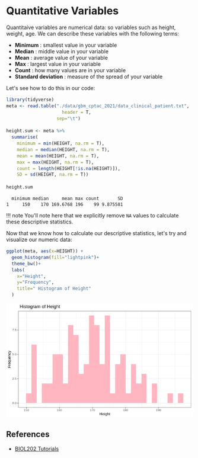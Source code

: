 # Quantitative Variables

Quantitaive variables are numerical data: so variables such as height, weight, age. We can describe these variables with the following terms:


- **Minimum** : smallest value in your variable
- **Median** : middle value in your variable
- **Mean** : average value of your variable
- **Max** : largest value in your variable
- **Count** : how many values are in your variable
- **Standard deviation** : measure of the spread of your variable

Let's see how to do this in our code:

```R
library(tidyverse)
meta <- read.table("./data/gbm_cptac_2021/data_clinical_patient.txt",
                     header = T,
                   sep="\t")

height.sum <- meta %>%
  summarise( 
    minimum = min(HEIGHT, na.rm = T),
    median = median(HEIGHT, na.rm = T),
    mean = mean(HEIGHT, na.rm = T),
    max = max(HEIGHT, na.rm = T),
    count = length(HEIGHT[!is.na(HEIGHT)]),
    SD = sd(HEIGHT, na.rm = T))

height.sum
```

```
  minimum median     mean max count       SD
1     150    170 169.6768 196    99 9.875581
```

!!! note
    You'll note here that we explicitly remove `NA` values to calculate these descriptive statistics.

Now that we know how to calculate our descriptive statistics, let's try and visualize our numeric data:

```R
ggplot(meta, aes(x=HEIGHT)) + 
  geom_histogram(fill="lightpink")+
  theme_bw()+
  labs(
    x="Height",
    y="Frequency",
    title=" Histogram of Height"
  )
```

![](images/histogram.png)

## References

- [BIOL202 Tutorials](https://ubco-biology.github.io/BIOL202/desc_cat_Var.html)
